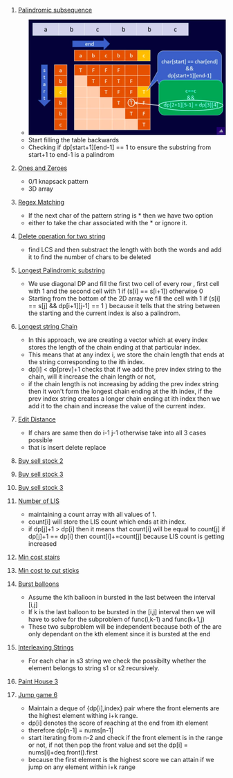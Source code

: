 1. [Palindromic subsequence](https://leetcode.com/problems/palindromic-substrings/submissions/)

   - ![img](../ss/palindromic.png)
   - Start filling the table backwards
   - Checking if dp[start+1][end-1] == 1 to ensure the substring from start+1 to end-1 is a palindrom

2. [Ones and Zeroes](https://leetcode.com/problems/ones-and-zeroes/submissions/)

   - 0/1 knapsack pattern
   - 3D array

3. [Regex Matching](https://leetcode.com/problems/regular-expression-matching/submissions/)

   - If the next char of the pattern string is \* then we have two option
   - either to take the char associated with the \* or ignore it.

4. [Delete operation for two string](https://leetcode.com/problems/delete-operation-for-two-strings/)

   - find LCS and then substract the length with both the words and add it to find the number of chars to be deleted

5. [Longest Palindromic substring](https://leetcode.com/problems/longest-palindromic-substring/)

   - We use diagonal DP and fill the first two cell of every row , first cell with 1 and the second cell with 1 if (s[i] == s[i+1]) otherwise 0
   - Starting from the bottom of the 2D array we fill the cell with 1 if (s[i] == s[j] && dp[i+1][j-1] == 1 ) because it tells that the string between the starting and the current index is also a palindrom.

6. [Longest string Chain](https://leetcode.com/problems/longest-string-chain/submissions/)

   - In this approach, we are creating a vector which at every index stores the length of the chain ending at that particular index.
   - This means that at any index i, we store the chain length that ends at the string corresponding to the ith index.
   - dp[i] < dp[prev]+1 checks that if we add the prev index string to the chain, will it increase the chain length or not,
   - if the chain length is not increasing by adding the prev index string then it won't form the longest chain ending at the ith index, if the prev index string creates a longer chain ending at ith index then we add it to the chain and increase the value of the current index.

7. [Edit Distance](https://leetcode.com/problems/edit-distance/submissions/)

   - If chars are same then do i-1 j-1 otherwise take into all 3 cases possible
   - that is insert delete replace

8. [Buy sell stock 2](https://leetcode.com/problems/best-time-to-buy-and-sell-stock-ii/)

9. [Buy sell stock 3](https://leetcode.com/problems/best-time-to-buy-and-sell-stock-iii/submissions/)

10. [Buy sell stock 3](https://leetcode.com/problems/best-time-to-buy-and-sell-stock-iv/submissions/)

11. [Number of LIS](https://www.codingninjas.com/codestudio/problems/number-of-longest-increasing-subsequence_3751627?source=youtube&campaign=striver_dp_videos&utm_source=youtube&utm_medium=affiliate&utm_campaign=striver_dp_videos&leftPanelTab=1)

    - maintaining a count array with all values of 1.
    - count[i] will store the LIS count which ends at ith index.
    - if dp[j]+1 > dp[i] then it means that count[i] will be equal to count[j] if dp[j]+1 == dp[i] then count[i]+=count[j] because LIS count is getting increased

12. [Min cost stairs](https://leetcode.com/problems/min-cost-climbing-stairs/submissions/)

13. [Min cost to cut sticks](https://leetcode.com/problems/minimum-cost-to-cut-a-stick/)

14. [Burst balloons](https://leetcode.com/problems/burst-balloons/submissions/)

    - Assume the kth balloon in bursted in the last between the interval [i,j]
    - If k is the last balloon to be bursted in the [i,j] interval then we will have to solve for the subproblem of func(i,k-1) and func(k+1,j)
    - These two subproblem will be independent because both of the are only dependant on the kth element since it is bursted at the end

15. [Interleaving Strings](https://leetcode.com/problems/interleaving-string/submissions/)

    - For each char in s3 string we check the possibilty whether the element belongs to string s1 or s2 recursively.

16. [Paint House 3](https://leetcode.com/problems/paint-house-iii/submissions/)

17. [Jump game 6](https://leetcode.com/problems/jump-game-vi/submissions/)

    - Maintain a deque of {dp[i],index} pair where the front elements are the highest element withing i+k range.
    - dp[i] denotes the score of reaching at the end from ith element
    - therefore dp[n-1] = nums[n-1]
    - start iterating from n-2 and check if the front element is in the range or not, if not then pop the front value and set the dp[i] = nums[i]+deq.front().first
    - because the first element is the highest score we can attain if we jump on any element within i+k range
